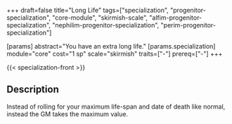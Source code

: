 +++
draft=false
title="Long Life"
tags=["specialization", "progenitor-specialization", "core-module", "skirmish-scale", "alfim-progenitor-specialization", "nephilim-progenitor-specialization", "perim-progenitor-specialization"]

[params]
  abstract="You have an extra long life."
  [params.specialization]
    module="core"
    cost="1 sp"
    scale="skirmish"
    traits=["-"]
    prereq=["-"]
+++

{{< specialization-front >}}

## Description

Instead of rolling for your maximum life-span and date of death like normal, instead the GM takes the maximum value.

